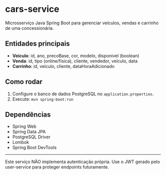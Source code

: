 # cars-service

Microsserviço Java Spring Boot para gerenciar veículos, vendas e carrinho de uma concessionária.

## Entidades principais

- **Veículo**: id, ano, precoBase, cor, modelo, disponivel (boolean)
- **Venda**: id, tipo (online/física), cliente, vendedor, veículo, data
- **Carrinho**: id, veículo, cliente, dataHoraAdicionado

## Como rodar

1. Configure o banco de dados PostgreSQL no `application.properties`.
2. Execute: `mvn spring-boot:run`

## Dependências

- Spring Web
- Spring Data JPA
- PostgreSQL Driver
- Lombok
- Spring Boot DevTools

---

Este serviço NÃO implementa autenticação própria. Use o JWT gerado pelo user-service para proteger endpoints futuramente.
